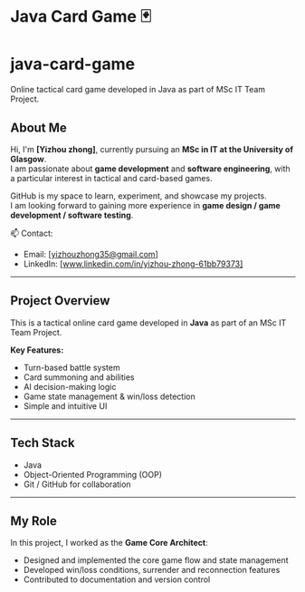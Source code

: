# Java Card Game 🃏

# java-card-game
Online tactical card game developed in Java as part of MSc IT Team Project.

## About Me
Hi, I'm **[Yizhou zhong]**, currently pursuing an **MSc in IT at the University of Glasgow**.  
I am passionate about **game development** and **software engineering**, with a particular interest in tactical and card-based games.  

GitHub is my space to learn, experiment, and showcase my projects.  
I am looking forward to gaining more experience in **game design / game development / software testing**.  

📫 Contact:  
- Email: [yizhouzhong35@gmail.com]  
- LinkedIn: [www.linkedin.com/in/yizhou-zhong-61bb79373]  

---

## Project Overview
This is a tactical online card game developed in **Java** as part of an MSc IT Team Project.  

**Key Features:**  
- Turn-based battle system  
- Card summoning and abilities  
- AI decision-making logic  
- Game state management & win/loss detection  
- Simple and intuitive UI  

---

## Tech Stack
- Java  
- Object-Oriented Programming (OOP)  
- Git / GitHub for collaboration  

---

## My Role
In this project, I worked as the **Game Core Architect**:  
- Designed and implemented the core game flow and state management  
- Developed win/loss conditions, surrender and reconnection features  
- Contributed to documentation and version control

